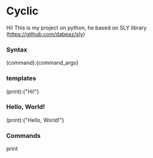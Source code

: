# Cyclic
Hi! This is my project on python, he based on SLY library (https://github.com/dabeaz/sly)

### Syntax
(command):{command_args}

### templates
(print):{"Hi!"}

### Hello, World!
(print):{"Hello, World!"}

### Commands
print
